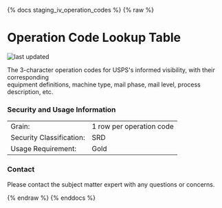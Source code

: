 {% docs staging_iv_operation_codes %}
{% raw %}

# Operation Code Lookup Table

![last updated](assets/update_badges/staging_iv_operation_codes.svg)

The 3-character operation codes for USPS's informed visibility, with their corresponding  
equipment definitions, machine type, mail phase, mail level, process description, etc.

### Security and Usage Information

|     |     |
| --- | --- |
| Grain: | 1 row per operation code |
| Security Classification: | SRD  |
| Usage Requirement:       | Gold |

### Contact
Please contact the subject matter expert with any questions or concerns.

{% endraw %}
{% enddocs %}